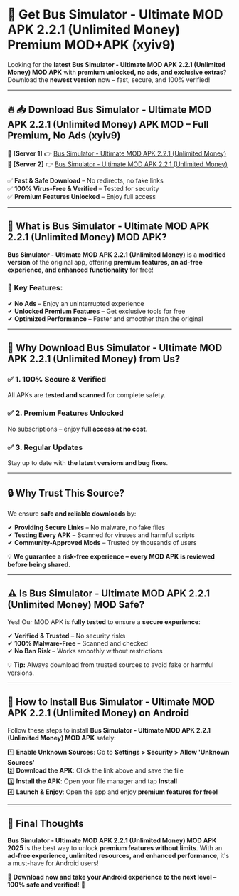 # 🚀 Get Bus Simulator - Ultimate MOD APK 2.2.1 (Unlimited Money) Premium MOD+APK (xyiv9)  

Looking for the **latest Bus Simulator - Ultimate MOD APK 2.2.1 (Unlimited Money) MOD APK** with **premium unlocked, no ads, and exclusive extras**?  
Download the **newest version** now – fast, secure, and 100% verified!  

---

## 🔥 📥 Download Bus Simulator - Ultimate MOD APK 2.2.1 (Unlimited Money) APK MOD – Full Premium, No Ads (xyiv9)  

🔹 **[Server 1]** 👉 [Bus Simulator - Ultimate MOD APK 2.2.1 (Unlimited Money)](https://apkcomod.com?title=Bus_Simulator_-_Ultimate_MOD_APK_2.2.1_(Unlimited_Money))  
🔹 **[Server 2]** 👉 [Bus Simulator - Ultimate MOD APK 2.2.1 (Unlimited Money)](https://apkcomod.com?title=Bus_Simulator_-_Ultimate_MOD_APK_2.2.1_(Unlimited_Money))  

✅ **Fast & Safe Download** – No redirects, no fake links  
✅ **100% Virus-Free & Verified** – Tested for security  
✅ **Premium Features Unlocked** – Enjoy full access  

---

## 📌 What is Bus Simulator - Ultimate MOD APK 2.2.1 (Unlimited Money) MOD APK?  

**Bus Simulator - Ultimate MOD APK 2.2.1 (Unlimited Money)** is a **modified version** of the original app, offering **premium features, an ad-free experience, and enhanced functionality** for free!  

### 🔹 Key Features:  
✔ **No Ads** – Enjoy an uninterrupted experience  
✔ **Unlocked Premium Features** – Get exclusive tools for free  
✔ **Optimized Performance** – Faster and smoother than the original  

---

## 🌟 Why Download Bus Simulator - Ultimate MOD APK 2.2.1 (Unlimited Money) from Us?  

### ✅ 1. 100% Secure & Verified  
All APKs are **tested and scanned** for complete safety.  

### ✅ 2. Premium Features Unlocked  
No subscriptions – enjoy **full access at no cost**.  

### ✅ 3. Regular Updates  
Stay up to date with **the latest versions and bug fixes**.  

---

## 🔒 Why Trust This Source?  

We ensure **safe and reliable downloads** by:  

✔ **Providing Secure Links** – No malware, no fake files  
✔ **Testing Every APK** – Scanned for viruses and harmful scripts  
✔ **Community-Approved Mods** – Trusted by thousands of users  

💡 **We guarantee a risk-free experience – every MOD APK is reviewed before being shared.**  

---

## ⚠️ Is Bus Simulator - Ultimate MOD APK 2.2.1 (Unlimited Money) MOD Safe?  

Yes! Our MOD APK is **fully tested** to ensure a **secure experience**:  

✔ **Verified & Trusted** – No security risks  
✔ **100% Malware-Free** – Scanned and checked  
✔ **No Ban Risk** – Works smoothly without restrictions  

💡 **Tip:** Always download from trusted sources to avoid fake or harmful versions.  

---

## 📲 How to Install Bus Simulator - Ultimate MOD APK 2.2.1 (Unlimited Money) on Android  

Follow these steps to install **Bus Simulator - Ultimate MOD APK 2.2.1 (Unlimited Money) MOD APK** safely:  

1️⃣ **Enable Unknown Sources**: Go to **Settings > Security > Allow 'Unknown Sources'**  
2️⃣ **Download the APK**: Click the link above and save the file  
3️⃣ **Install the APK**: Open your file manager and tap **Install**  
4️⃣ **Launch & Enjoy**: Open the app and enjoy **premium features for free!**  

---

## 🚀 Final Thoughts  

**Bus Simulator - Ultimate MOD APK 2.2.1 (Unlimited Money) MOD APK 2025** is the best way to unlock **premium features without limits**. With an **ad-free experience, unlimited resources, and enhanced performance**, it's a must-have for Android users!  

🔻 **Download now and take your Android experience to the next level – 100% safe and verified!** 🔻
